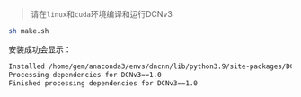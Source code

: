 > 请在`linux`和`cuda`环境编译和运行DCNv3

```bash
sh make.sh
```

安装成功会显示：
```bash
Installed /home/gem/anaconda3/envs/dncnn/lib/python3.9/site-packages/DCNv3-1.0-py3.9-linux-x86_64.egg
Processing dependencies for DCNv3==1.0
Finished processing dependencies for DCNv3==1.0
```